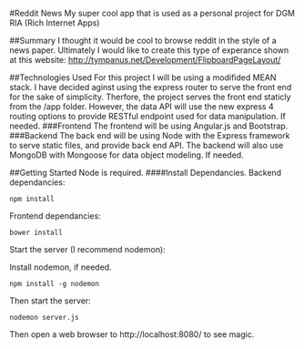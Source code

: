 #Reddit News
My super cool app that is used as a personal project for DGM RIA (Rich Internet Apps)

##Summary
I thought it would be cool to browse reddit in the style of a news paper. Ultimately I would like to create this type of experance shown at this website: http://tympanus.net/Development/FlipboardPageLayout/

##Technologies Used
For this project I will be using a modifided MEAN stack.
I have decided aginst using the express router to serve the front end for the sake of simplicity. Therfore, the project serves the front end staticly from the /app folder. However, the data API will use the new express 4 routing options to provide RESTful endpoint used for data manipulation. If needed.
###Frontend
The frontend will be using Angular.js and Bootstrap.
###Backend
The back end will be using Node with the Express framework to serve static files, and provide back end API. The backend will also use MongoDB with Mongoose for data object modeling. If needed. 

##Getting Started
Node is required.
####Install Dependancies.
Backend dependancies:

    npm install
Frontend dependancies:

    bower install

Start the server (I recommend nodemon):

Install nodemon, if needed.

    npm install -g nodemon

Then start the server:

    nodemon server.js
    
Then open a web browser to http://localhost:8080/ to see magic.
